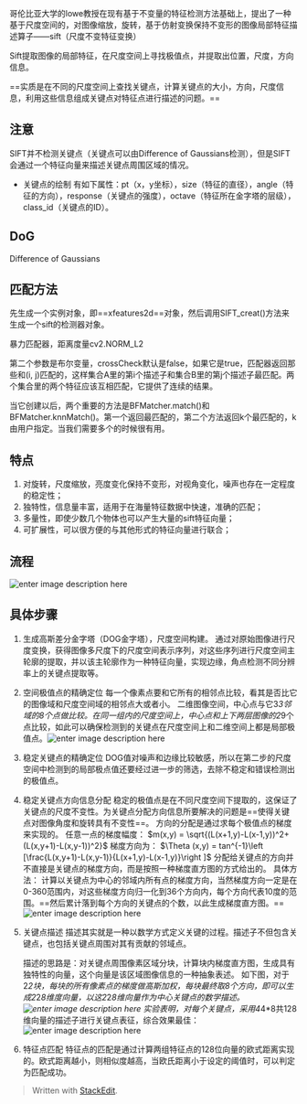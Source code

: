 哥伦比亚大学的lowe教授在现有基于不变量的特征检测方法基础上，提出了一种基于尺度空间的，对图像缩放，旋转，基于仿射变换保持不变形的图像局部特征描述算子——sift（尺度不变特征变换）

Sift提取图像的局部特征，在尺度空间上寻找极值点，并提取出位置，尺度，方向信息。

==实质是在不同的尺度空间上查找关键点，计算关键点的大小，方向，尺度信息，利用这些信息组成关键点对特征点进行描述的问题。== 

## 注意
SIFT并不检测关键点（关键点可以由Difference of Gaussians检测），但是SIFT会通过一个特征向量来描述关键点周围区域的情况。
- 关键点的绘制
有如下属性：pt（x，y坐标），size（特征的直径），angle（特征的方向），response（关键点的强度），octave（特征所在金字塔的层级），class_id（关键点的ID）。
## DoG
Difference of Gaussians
## 匹配方法
先生成一个实例对象，即==xfeatures2d==对象，然后调用SIFT_creat()方法来生成一个sift的检测器对象。

暴力匹配器，距离度量cv2.NORM_L2

第二个参数是布尔变量，crossCheck默认是false，如果它是true，匹配器返回那些和(i, j)匹配的，这样集合A里的第i个描述子和集合B里的第j个描述子最匹配。两个集合里的两个特征应该互相匹配，它提供了连续的结果。

当它创建以后，两个重要的方法是BFMatcher.match()和BFMatcher.knnMatch()。第一个返回最匹配的，第二个方法返回k个最匹配的，k由用户指定。当我们需要多个的时候很有用。

## 特点
1. 对旋转，尺度缩放，亮度变化保持不变形，对视角变化，噪声也存在一定程度的稳定性；
2. 独特性，信息量丰富，适用于在海量特征数据中快速，准确的匹配；
3. 多量性，即使少数几个物体也可以产生大量的sift特征向量；
4. 可扩展性，可以很方便的与其他形式的特征向量进行联合；

## 流程
![enter image description here](https://img-blog.csdn.net/20160918205938524)

## 具体步骤
1. 生成高斯差分金字塔（DOG金字塔），尺度空间构建。
通过对原始图像进行尺度变换，获得图像多尺度下的尺度空间表示序列，对这些序列进行尺度空间主轮廓的提取，并以该主轮廓作为一种特征向量，实现边缘，角点检测不同分辨率上的关键点提取等。
2. 空间极值点的精确定位
每一个像素点要和它所有的相邻点比较，看其是否比它的图像域和尺度空间域的相邻点大或者小。
二维图像空间，中心点与它3*3邻域的8个点做比较。在同一组内的尺度空间上，中心点和上下两层图像的2*9个点比较，如此可以确保检测到的关键点在尺度空间上和二维空间上都是局部极值点。![enter image description here](https://img-blog.csdn.net/20160918211309513)
3. 稳定关键点的精确定位
DOG值对噪声和边缘比较敏感，所以在第二步的尺度空间中检测到的局部极点值还要经过进一步的筛选，去除不稳定和错误检测出的极值点。
4. 稳定关键点方向信息分配
稳定的极值点是在不同尺度空间下提取的，这保证了关键点的尺度不变性。为关键点分配方向信息所要解决的问题是==使得关键点对图像角度和旋转具有不变性==。
方向的分配是通过求每个极值点的梯度来实现的。
任意一点的梯度幅度：
$m(x,y)  = \sqrt{(L(x+1,y)-L(x-1,y))^2+(L(x,y+1)-L(x,y-1))^2}$
梯度方向为：
$\Theta (x,y) = tan^{-1}\left [\frac{L(x,y+1)-L(x,y-1)}{L(x+1,y)-L(x-1,y)}\right ]$
分配给关键点的方向并不直接是关键点的梯度方向，而是按照一种梯度直方图的方式给出的。
具体方法：
计算以关键点为中心的邻域内所有点的梯度方向，当然梯度方向一定是在0-360范围内，对这些梯度方向归一化到36个方向内，每个方向代表10度的范围。==然后累计落到每个方向的关键点的个数，以此生成梯度直方图。==
![enter image description here](https://img-blog.csdn.net/20160918212445002)
5. 关键点描述
描述其实就是一种以数学方式定义关键的过程。描述子不但包含关键点，也包括关键点周围对其有贡献的邻域点。

	描述的思路是：对关键点周围像素区域分块，计算块内梯度直方图，生成具有独特性的向量，这个向量是该区域图像信息的一种抽象表述。
	 如下图，对于2*2块，每块的所有像素点的梯度做高斯加权，每块最终取8个方向，即可以生成2*2*8维度向量，以这2*2*8维向量作为中心关键点的数学描述。![enter image description here](https://img-blog.csdn.net/20160918213353043)
	 实验表明，对每个关键点，采用4*4*8共128维向量的描述子进行关键点表征，综合效果最佳：![enter image description here](https://img-blog.csdn.net/20160918213601343)
6. 特征点匹配
特征点的匹配是通过计算两组特征点的128位向量的欧式距离实现的。欧式距离越小，则相似度越高，当欧氏距离小于设定的阈值时，可以判定为匹配成功。


> Written with [StackEdit](https://stackedit.io/).
<!--stackedit_data:
eyJoaXN0b3J5IjpbLTIxODczOTk5OV19
-->